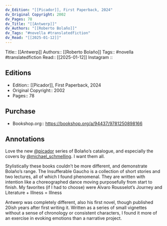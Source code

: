 ```yaml
---
dv_Edition: "[[Picador]], First Paperback, 2024"
dv_Original Copyright: 2002
dv_Pages: 78
dv_Title: "[[Antwerp]]"
dv_Authors: "[[Roberto Bolaño]]"
dv_Tags: "#novella #translatedfiction"
dv_Read: "[[2025-01-12]]"
---
```

Title:: [[Antwerp]]
Authors:: [[Roberto Bolaño]]
Tags:: #novella #translatedfiction 
Read:: [[2025-01-12]]
Instagram :: 
## Editions
- Edition:: [[Picador]], First Paperback, 2024
- Original Copyright:: 2002
- Pages:: 78

## Purchase
* Bookshop.org:: https://bookshop.org/a/94437/9781250898166
## Annotations

Love the new [@picador](https://www.instagram.com/picador/) series of Bolaño’s catalogue, and especially the covers by [@michael_schmelling](https://www.instagram.com/michael_schmelling/). I want them all.   
  
Stylistically these books couldn’t be more different, and demonstrate Bolaño’s range. The Insufferable Gaucho is a collection of short stories and two lectures, all of which I found phenomenal. They are written with intention like a choreographed dance moving purposefully from start to finish. My favorites (if I had to choose) were Alvaro Rousselot’s Journey and Literature + Illness = Illness   
  
Antwerp was completely different, also his first novel, though published 20ish years after first writing it. Written as a series of small vignettes without a sense of chronology or consistent characters, I found it more of an exercise in evoking emotions than a narrative project.
